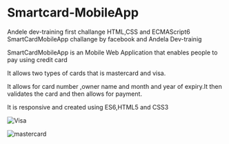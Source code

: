 # Smartcard-MobileApp
Andele dev-training  first challange HTML,CSS and ECMAScript6
SmartCardMobileApp challange by facebook and Andela Dev-trainig

SmartCardMobileApp is an Mobile Web Application that enables people to pay using credit card

It allows two types of cards that is mastercard and visa.

It allows for card number ,owner name and month and year of expiry.It then validates the card and then allows for payment.

It is responsive and created using ES6,HTML5 and CSS3

![Visa](https://user-images.githubusercontent.com/13285377/62776054-2b9a7a80-bab2-11e9-842e-aeda9bd31b5f.PNG)


![mastercard](https://user-images.githubusercontent.com/13285377/62775961-e8d8a280-bab1-11e9-9a51-1e6c8f12f423.PNG)


